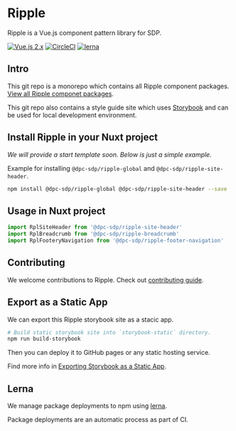 # Ripple

Ripple is a Vue.js component pattern library for SDP.

[![Vue.js 2.x](https://img.shields.io/badge/vue.js-2.x-green.svg?style=flat-square)](https://vuejs.org)
[![CircleCI](https://circleci.com/gh/dpc-sdp/ripple.svg?style=svg&circle-token=242dc8445ab25fb88fe506609fd7065cd1f78f7c)](https://circleci.com/gh/dpc-sdp/ripple)
[![lerna](https://img.shields.io/badge/maintained%20with-lerna-cc00ff.svg)](https://lernajs.io/)

## Intro

This git repo is a monorepo which contains all Ripple component packages.
[View all Ripple componet packages](packages/).

This git repo also contains a style guide site which uses
[Storybook](https://storybook.js.org/) and can be used for local development environment.

## Install Ripple in your Nuxt project

_We will provide a start template soon. Below is just a simple example._

Example for installing `@dpc-sdp/ripple-global` and `@dpc-sdp/ripple-site-header`.

``` bash
npm install @dpc-sdp/ripple-global @dpc-sdp/ripple-site-header --save
```

## Usage in Nuxt project

``` javascript
import RplSiteHeader from '@dpc-sdp/ripple-site-header'
import RplBreadcrumb from '@dpc-sdp/ripple-breadcrumb'
import RplFooteryNavigation from '@dpc-sdp/ripple-footer-navigation'
```

## Contributing

We welcome contributions to Ripple. Check out [contributing guide](CONTRIBUTING.md).

## Export as a Static App

We can export this Ripple storybook site as a stacic app.

``` bash
# Build static storybook site into `storybook-static` directory.
npm run build-storybook
```

Then you can deploy it to GitHub pages or any static hosting service.

Find more info in [Exporting Storybook as a Static App](https://storybook.js.org/basics/exporting-storybook/).

## Lerna

We manage package deployments to npm using [lerna](https://github.com/lerna/lerna).

Package deployments are an automatic process as part of CI.
